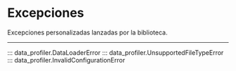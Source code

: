 # Excepciones

Excepciones personalizadas lanzadas por la biblioteca.

---

::: data_profiler.DataLoaderError
::: data_profiler.UnsupportedFileTypeError
::: data_profiler.InvalidConfigurationError